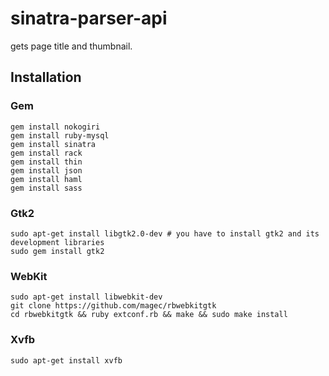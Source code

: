 # sinatra-parser-api
gets page title and thumbnail.

## Installation

### Gem
```
gem install nokogiri
gem install ruby-mysql
gem install sinatra
gem install rack
gem install thin
gem install json
gem install haml
gem install sass
```

### Gtk2

```
sudo apt-get install libgtk2.0-dev # you have to install gtk2 and its development libraries
sudo gem install gtk2
```

### WebKit
```
sudo apt-get install libwebkit-dev
git clone https://github.com/magec/rbwebkitgtk
cd rbwebkitgtk && ruby extconf.rb && make && sudo make install
```

### Xvfb
```
sudo apt-get install xvfb
```
